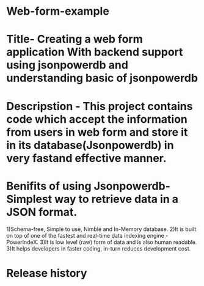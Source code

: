 # Web-form-example
# Title- Creating a web form application With  backend support using jsonpowerdb and understanding basic of jsonpowerdb
# Descripstion - This project contains code which accept the information from users in web form and store it in its database(Jsonpowerdb) in very fastand effective manner.
# Benifits of using Jsonpowerdb-Simplest way to retrieve data in a JSON format.
1)Schema-free, Simple to use, Nimble and In-Memory database.
2)It is built on top of one of the fastest and real-time data indexing engine - PowerIndeX.
3)It is low level (raw) form of data and is also human readable.
3)It helps developers in faster coding, in-turn reduces development cost.
# Release history

